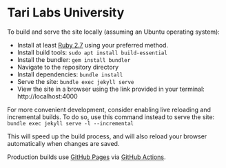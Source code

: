 # Tari Labs University

To build and serve the site locally (assuming an Ubuntu operating system):
- Install at least [Ruby 2.7](https://www.ruby-lang.org/en/downloads/) using your preferred method.
- Install build tools: `sudo apt install build-essential`
- Install the bundler: `gem install bundler`
- Navigate to the repository directory
- Install dependencies: `bundle install`
- Serve the site: `bundle exec jekyll serve`
- View the site in a browser using the link provided in your terminal: http://localhost:4000

For more convenient development, consider enabling live reloading and incremental builds. To do so, use this command instead
to serve the site: `bundle exec jekyll serve -l --incremental`

This will speed up the build process, and will also reload your browser automatically when changes are saved.

Production builds use [GitHub Pages](https://pages.github.com/) via [GitHub Actions](.github/workflows/github-pages.yml).
